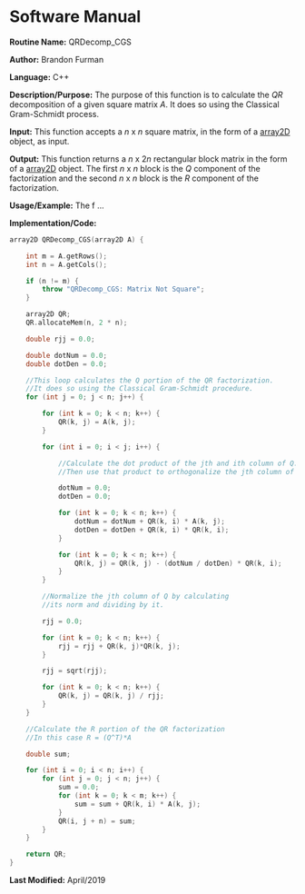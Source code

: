 # Software Manual

**Routine Name:** QRDecomp_CGS

**Author:** Brandon Furman

**Language:** C++

**Description/Purpose:** The purpose of this function is to calculate the *QR* decomposition of a given square matrix *A*. It does so using the Classical Gram-Schmidt process.

**Input:** This function accepts a *n* x *n* square matrix, in the form of a [array2D](https://brandonfurman.github.io/math5610/SoftwareManual/DataStructures/array2D) object, as input.

**Output:** This function returns a *n* x 2*n* rectangular block matrix in the form of a [array2D](https://brandonfurman.github.io/math5610/SoftwareManual/DataStructures/array2D) object. The first *n* x *n* block is the *Q* component of the factorization and the second *n* x *n* block is the *R* component of the factorization.

**Usage/Example:** The f ... 

**Implementation/Code:**

```cpp
array2D QRDecomp_CGS(array2D A) {

	int m = A.getRows();
	int n = A.getCols();

	if (n != m) {
		throw "QRDecomp_CGS: Matrix Not Square";
	}

	array2D QR;
	QR.allocateMem(n, 2 * n);

	double rjj = 0.0;

	double dotNum = 0.0;
	double dotDen = 0.0;

	//This loop calculates the Q portion of the QR factorization.
	//It does so using the Classical Gram-Schmidt procedure.
	for (int j = 0; j < n; j++) {

		for (int k = 0; k < n; k++) {
			QR(k, j) = A(k, j);
		}

		for (int i = 0; i < j; i++) {

			//Calculate the dot product of the jth and ith column of Q.
			//Then use that product to orthogonalize the jth column of Q.

			dotNum = 0.0;
			dotDen = 0.0;

			for (int k = 0; k < n; k++) {
				dotNum = dotNum + QR(k, i) * A(k, j);
				dotDen = dotDen + QR(k, i) * QR(k, i);
			}

			for (int k = 0; k < n; k++) {
				QR(k, j) = QR(k, j) - (dotNum / dotDen) * QR(k, i);
			}
		}

		//Normalize the jth column of Q by calculating
		//its norm and dividing by it.

		rjj = 0.0;

		for (int k = 0; k < n; k++) {
			rjj = rjj + QR(k, j)*QR(k, j);
		}

		rjj = sqrt(rjj);

		for (int k = 0; k < n; k++) {
			QR(k, j) = QR(k, j) / rjj;
		}
	}

	//Calculate the R portion of the QR factorization
	//In this case R = (Q^T)*A

	double sum;

	for (int i = 0; i < n; i++) {
		for (int j = 0; j < n; j++) {
			sum = 0.0;
			for (int k = 0; k < m; k++) {
				sum = sum + QR(k, i) * A(k, j);
			}
			QR(i, j + n) = sum;
		}
	}

	return QR;
}
```

**Last Modified:** April/2019